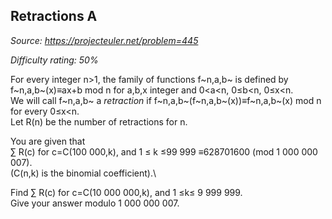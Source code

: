 Retractions A
-------------

*Source: https://projecteuler.net/problem=445*


*Difficulty rating: 50%*

For every integer n\>1, the family of functions f~n,a,b~ is defined by
f~n,a,b~(x)≡ax+b mod n for a,b,x integer and 0\<a\<n, 0≤b\<n, 0≤x\<n.\
 We will call f~n,a,b~ a *retraction* if
f~n,a,b~(f~n,a,b~(x))≡f~n,a,b~(x) mod n for every 0≤x\<n.\
 Let R(n) be the number of retractions for n.

You are given that\
 ∑ R(c) for c=C(100 000,k), and 1 ≤ k ≤99 999 ≡628701600 (mod 1 000 000
007).\
 (C(n,k) is the binomial coefficient).\

Find ∑ R(c) for c=C(10 000 000,k), and 1 ≤k≤ 9 999 999.\
 Give your answer modulo 1 000 000 007.

